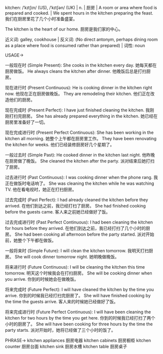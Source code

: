 kitchen: /ˈkɪtʃɪn/ (US), /ˈkɪtʃən/ (UK) | n. | 厨房 | A room or area where food is prepared and cooked. |  We spent hours in the kitchen preparing the feast. 我们在厨房里花了几个小时准备盛宴。

The kitchen is the heart of our home. 厨房是我们家的中心。


近义词: galley, cookhouse | 反义词:  (No direct antonym, perhaps dining room as a place where food is consumed rather than prepared) | 词性: noun


USAGE->

一般现在时 (Simple Present):
She cooks in the kitchen every day. 她每天都在厨房做饭。
He always cleans the kitchen after dinner. 他晚饭后总是打扫厨房。

现在进行时 (Present Continuous):
He is cooking dinner in the kitchen right now. 他现在正在厨房做晚饭。
They are remodeling their kitchen. 他们正在改造他们的厨房。

现在完成时 (Present Perfect):
I have just finished cleaning the kitchen. 我刚刚打扫完厨房。
She has already prepared everything in the kitchen. 她已经在厨房里准备好了一切。

现在完成进行时 (Present Perfect Continuous):
She has been working in the kitchen all morning. 她整个上午都在厨房里工作。
They have been renovating the kitchen for weeks. 他们已经装修厨房好几个星期了。

一般过去时 (Simple Past):
He cooked dinner in the kitchen last night. 他昨晚在厨房做了晚饭。
She cleaned the kitchen after the party. 派对结束后她打扫了厨房。

过去进行时 (Past Continuous):
I was cooking dinner when the phone rang. 我正在做饭时电话响了。
She was cleaning the kitchen while he was watching TV. 他在看电视时，她正在打扫厨房。

过去完成时 (Past Perfect):
I had already cleaned the kitchen before they arrived. 在他们到达之前，我已经打扫了厨房。
She had finished cooking before the guests came. 客人来之前她已经做好了饭。

过去完成进行时 (Past Perfect Continuous):
I had been cleaning the kitchen for hours before they arrived. 在他们到达之前，我已经打扫了几个小时的厨房。
She had been cooking all afternoon before the party started. 派对开始前，她整个下午都在做饭。

一般将来时 (Simple Future):
I will clean the kitchen tomorrow. 我明天打扫厨房。
She will cook dinner tomorrow night. 她明晚做晚饭。

将来进行时 (Future Continuous):
I will be cleaning the kitchen this time tomorrow. 明天这个时候我会在打扫厨房。
She will be cooking dinner when you arrive. 你到的时候她会在做晚饭。

将来完成时 (Future Perfect):
I will have cleaned the kitchen by the time you arrive. 你到的时候我已经打扫完厨房了。
She will have finished cooking by the time the guests arrive. 客人来的时候她已经做好了饭。

将来完成进行时 (Future Perfect Continuous):
I will have been cleaning the kitchen for two hours by the time you get here. 你到的时候我已经打扫了两个小时的厨房了。
She will have been cooking for three hours by the time the party starts. 派对开始时，她将已经做了三个小时的饭了。


PHRASE->
kitchen appliances 厨房电器
kitchen cabinets 厨房橱柜
kitchen counter 厨房台面
kitchen sink 厨房水槽
kitchen table 厨房桌子
